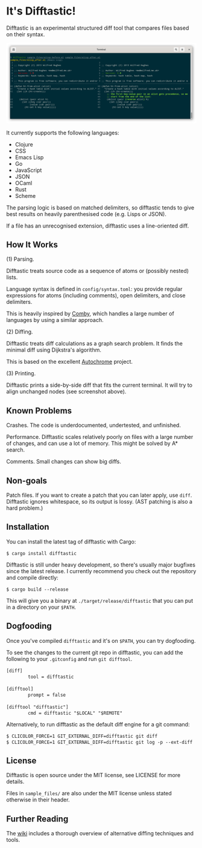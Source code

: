 # It's Difftastic!

Difftastic is an experimental structured diff tool that compares files
based on their syntax.

![screenshot](img/difftastic.png)

It currently supports the following languages:

* Clojure
* CSS
* Emacs Lisp
* Go
* JavaScript
* JSON
* OCaml
* Rust
* Scheme

The parsing logic is based on matched delimiters, so difftastic tends
to give best results on heavily parenthesised code (e.g. Lisps or
JSON).

If a file has an unrecognised extension, difftastic uses a
line-oriented diff.

## How It Works

(1) Parsing.

Difftastic treats source code as a sequence of atoms or (possibly
nested) lists.

Language syntax is defined in `config/syntax.toml`: you provide
regular expressions for atoms (including comments), open delimiters,
and close delimiters.

This is heavily inspired by
[Comby](https://github.com/comby-tools/comby), which handles a large
number of languages by using a similar approach.

(2) Diffing.

Difftastic treats diff calculations as a graph search problem. It
finds the minimal diff using Dijkstra's algorithm.

This is based on the excellent
[Autochrome](https://fazzone.github.io/autochrome.html) project.

(3) Printing.

Difftastic prints a side-by-side diff that fits the current
terminal. It will try to align unchanged nodes (see screenshot above).

## Known Problems

Crashes. The code is underdocumented, undertested, and
unfinished.

Performance. Difftastic scales relatively poorly on files with a large
number of changes, and can use a lot of memory. This might be solved
by A* search.

Comments. Small changes can show big diffs.

## Non-goals

Patch files. If you want to create a patch that you can later apply,
use `diff`. Difftastic ignores whitespace, so its output is
lossy. (AST patching is also a hard problem.)

## Installation

You can install the latest tag of difftastic with Cargo:

```
$ cargo install difftastic
```

Difftastic is still under heavy development, so there's usually major
bugfixes since the latest release. I currently recommend you check out
the repository and compile directly:

```
$ cargo build --release
```

This will give you a binary at `./target/release/difftastic` that you
can put in a directory on your `$PATH`.

## Dogfooding

Once you've compiled `difftastic` and it's on `$PATH`, you can try
dogfooding.

To see the changes to the current git repo in difftastic, you can add
the following to your `.gitconfig` and run `git difftool`.

```
[diff]
        tool = difftastic

[difftool]
        prompt = false

[difftool "difftastic"]
        cmd = difftastic "$LOCAL" "$REMOTE"
```

Alternatively, to run difftastic as the default diff engine for a git
command:

```
$ CLICOLOR_FORCE=1 GIT_EXTERNAL_DIFF=difftastic git diff
$ CLICOLOR_FORCE=1 GIT_EXTERNAL_DIFF=difftastic git log -p --ext-diff
```

## License

Difftastic is open source under the MIT license, see LICENSE for more
details.

Files in `sample_files/` are also under the MIT license unless stated
otherwise in their header.

## Further Reading

The [wiki](https://github.com/Wilfred/difftastic/wiki) includes a
thorough overview of alternative diffing techniques and tools.
